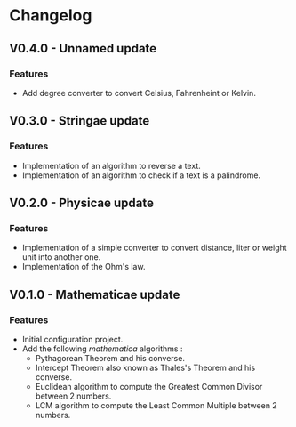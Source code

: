 # Changelog 

## V0.4.0 - Unnamed update

### Features

- Add degree converter to convert Celsius, Fahrenheint or Kelvin.

## V0.3.0 - Stringae update

### Features

- Implementation of an algorithm to reverse a text.
- Implementation of an algorithm to check if a text is a palindrome.
 
## V0.2.0 - Physicae update 

### Features 

- Implementation of a simple converter to convert distance, liter or weight unit into another one.
- Implementation of the Ohm's law.

## V0.1.0 - Mathematicae update

### Features

- Initial configuration project.
- Add the following *mathematica* algorithms :
  - Pythagorean Theorem and his converse.
  - Intercept Theorem  also known as Thales's Theorem and his converse.
  - Euclidean algorithm to compute the Greatest Common Divisor between 2 numbers.
  - LCM algorithm to compute the Least Common Multiple between 2 numbers.
